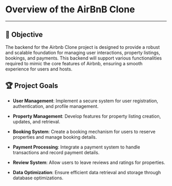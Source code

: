 # Overview of the AirBnB Clone
------
## 🚀 Objective

The backend for the Airbnb Clone project is designed to provide a robust and scalable foundation for managing user interactions, property listings, bookings, and payments. This backend will support various functionalities required to mimic the core features of Airbnb, ensuring a smooth experience for users and hosts.

## 🏆 Project Goals
- **User Management**: Implement a secure system for user registration, authentication, and profile management.

- **Property Management**: Develop features for property listing creation, updates, and retrieval.

- **Booking System**: Create a booking mechanism for users to reserve properties and manage booking details.

- **Payment Processing**: Integrate a payment system to handle transactions and record payment details.

- **Review System**: Allow users to leave reviews and ratings for properties.
- **Data Optimization**: Ensure efficient data retrieval and storage through database optimizations.
